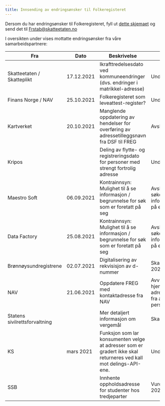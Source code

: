 ```yaml
---
title: Innsending av endringsønsker til Folkeregisteret
---
```

Dersom du har endringsønsker til Folkeregisteret, fyll ut [dette skjemaet](./Innspillskjema_FREG_v5_1.pdf) og send det til Frstab@skatteetaten.no
  
I oversikten under vises mottatte endringsønsker fra våre samarbeidspartnere:
  
 Fra | Dato | Beskrivelse |Status | 
------------|-------------------------------------|----------------|----------------
Skatteetaten / Skatteplikt|17.12.2021|Ikrafttredelsesdato ved kommuneendringer (dvs. endringer i matrikkel-adresse)|Under behandling
Finans Norge / NAV|25.10.2021|Folkeregisteret som leveattest-register?|Under behandling
Kartverket|20.10.2021|Manglende oppdatering av hendelser for overføring av adressetilleggsnavn fra DSF til FREG|Avslått. 
Kripos||Deling av flytte- og registreringsdato for personer med strengt fortrolig adresse|Under behandling
Maestro Soft|06.09.2021|Kontrainnsyn: Mulighet til å se informasjon / begrunnelse for søk som er foretatt på seg |Avslått. Den som søker kan informere om dette på egne sider
Data Factory|25.08.2021|Kontrainnsyn: Mulighet til å se informasjon / begrunnelse for søk som er foretatt på seg |Avslått. Den som søker kan informere om dette på egne sider
Brønnøysundregistrene|02.07.2021|Digitalisering av rekvisisjon av d-nummer|Skal utvikles våren 2022
NAV|21.06.2021|Oppdatere FREG med kontaktadresse fra NAV|Avvist. Ikke hjemmel til å motta adresseinformasjon fra andre enn personen selv
Statens sivilrettsforvaltning||Mer detaljert informasjon om vergemål|Skal utvikles i 2022
KS|mars 2021|Funksjon som lar konsumenten velge at adresser som er gradert ikke skal returneres ved kall mot delings-API-ene.|Under behandling
SSB||Innhente oppholdsadresse for studenter hos tredjeparter|Vurderes utviklet i 2023




